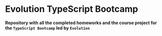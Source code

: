 # Evolution TypeScript Bootcamp

**Repository with all the completed homeworks and the course project for the `TypeScript Bootcamp` led by `Evolution`**
